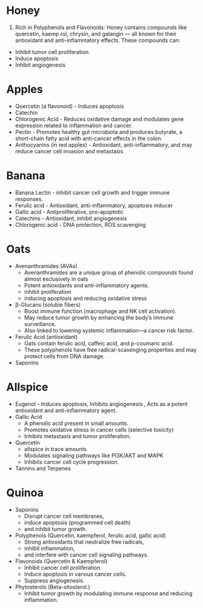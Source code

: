 # Honey
1. Rich in Polyphenols and Flavonoids:
Honey contains compounds like quercetin, kaemp  rol, chrysin, and galangin — 
all known for their antioxidant and anti-inflammatory effects. These compounds can:
- Inhibit tumor cell proliferation
- Induce apoptosis 
- Inhibit angiogenesis 

# Apples
- Quercetin (a flavonoid) - Induces apoptosis
- Catechin
- Chlorogenic Acid - Reduces oxidative damage and modulates gene expression related to inflammation and cancer.
- Pectin - Promotes healthy gut microbiota and produces butyrate, a short-chain fatty acid with anti-cancer effects in the colon.
- Anthocyanins  (in red apples) - Antioxidant, anti-inflammatory, and may reduce cancer cell invasion and metastasis

# Banana
- Banana Lectin - inhibit cancer cell growth and trigger immune responses.
- Ferulic acid - Antioxidant, anti-inflammatory, apoptosis inducer
- Gallic acid - Antiproliferative, pro-apoptotic
- Catechins - Antioxidant, inhibit angiogenesis
- Chlorogenic acid - DNA protection, ROS scavenging

# Oats
- Avenanthramides (AVAs)
    - Avenanthramides are a unique group of phenolic compounds found almost exclusively in oats
    - Potent antioxidants and anti-inflammatory agents.
    - inhibit proliferation
    - inducing apoptosis and reducing oxidative stress
- β-Glucans (soluble fibers) 
    - Boost immune function (macrophage and NK cell activation).
    - May reduce tumor growth by enhancing the body’s immune surveillance.
    - Also linked to lowering systemic inflammation—a cancer risk factor.
- Ferulic Acid (antioxidant)
    - Oats contain ferulic acid, caffeic acid, and p-coumaric acid.
    - These polyphenols have free radical-scavenging properties and may protect cells from DNA damage.
- Saponins


# Allspice
- Eugenol - Induces apoptosis, Inhibits angiogenesis , Acts as a potent antioxidant and anti-inflammatory agent.
- Gallic Acid 
    - A phenolic acid present in small amounts.
    - Promotes oxidative stress in cancer cells (selective toxicity)
    - Inhibits metastasis and tumor proliferation.
- Quercetin
    - allspice in trace amounts
    - Modulates signaling pathways like PI3K/AKT and MAPK
    - Inhibits cancer cell cycle progression.
- Tannins and Terpenes

# Quinoa
- Saponins
    - Disrupt cancer cell membranes, 
    - induce apoptosis (programmed cell death) 
    - and inhibit tumor growth.
- Polyphenols (Quercetin, kaempferol, ferulic acid, gallic acid)
    - Strong antioxidants that neutralize free radicals, 
    - inhibit inflammation, 
    - and interfere with cancer cell signaling pathways.
- Flavonoids (Quercetin & Kaempferol)
    - Inhibit cancer cell proliferation.
    - Induce apoptosis in various cancer cells.
    - Suppress angiogenesis.
- Phytosterols (Beta-sitosterol.)    
    - Inhibit tumor growth by modulating immune response and reducing inflammation.
